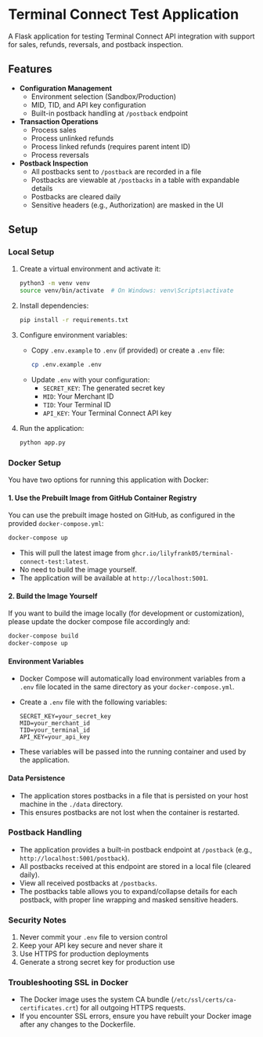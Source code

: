 # Terminal Connect Test Application

A Flask application for testing Terminal Connect API integration with support for sales, refunds, reversals, and postback inspection.

## Features

- **Configuration Management**
  - Environment selection (Sandbox/Production)
  - MID, TID, and API key configuration
  - Built-in postback handling at `/postback` endpoint
- **Transaction Operations**
  - Process sales
  - Process unlinked refunds
  - Process linked refunds (requires parent intent ID)
  - Process reversals
- **Postback Inspection**
  - All postbacks sent to `/postback` are recorded in a file
  - Postbacks are viewable at `/postbacks` in a table with expandable details
  - Postbacks are cleared daily
  - Sensitive headers (e.g., Authorization) are masked in the UI

## Setup

### Local Setup

1. Create a virtual environment and activate it:

   ```bash
   python3 -m venv venv
   source venv/bin/activate  # On Windows: venv\Scripts\activate
   ```

2. Install dependencies:

   ```bash
   pip install -r requirements.txt
   ```

3. Configure environment variables:

   - Copy `.env.example` to `.env` (if provided) or create a `.env` file:
     ```bash
     cp .env.example .env
     ```
   - Update `.env` with your configuration:
     - `SECRET_KEY`: The generated secret key
     - `MID`: Your Merchant ID
     - `TID`: Your Terminal ID
     - `API_KEY`: Your Terminal Connect API key

4. Run the application:

   ```bash
   python app.py
   ```

### Docker Setup

You have two options for running this application with Docker:

#### 1. Use the Prebuilt Image from GitHub Container Registry

You can use the prebuilt image hosted on GitHub, as configured in the provided `docker-compose.yml`:

```bash
docker-compose up
```

- This will pull the latest image from `ghcr.io/lilyfrank05/terminal-connect-test:latest`.
- No need to build the image yourself.
- The application will be available at `http://localhost:5001`.

#### 2. Build the Image Yourself

If you want to build the image locally (for development or customization), please update the docker compose file accordingly and:

```bash
docker-compose build
docker-compose up
```

#### Environment Variables

- Docker Compose will automatically load environment variables from a `.env` file located in the same directory as your `docker-compose.yml`.
- Create a `.env` file with the following variables:

  ```
  SECRET_KEY=your_secret_key
  MID=your_merchant_id
  TID=your_terminal_id
  API_KEY=your_api_key
  ```

- These variables will be passed into the running container and used by the application.

#### Data Persistence

- The application stores postbacks in a file that is persisted on your host machine in the `./data` directory.
- This ensures postbacks are not lost when the container is restarted.

### Postback Handling

- The application provides a built-in postback endpoint at `/postback` (e.g., `http://localhost:5001/postback`).
- All postbacks received at this endpoint are stored in a local file (cleared daily).
- View all received postbacks at `/postbacks`.
- The postbacks table allows you to expand/collapse details for each postback, with proper line wrapping and masked sensitive headers.

### Security Notes

1. Never commit your `.env` file to version control
2. Keep your API key secure and never share it
3. Use HTTPS for production deployments
4. Generate a strong secret key for production use

### Troubleshooting SSL in Docker

- The Docker image uses the system CA bundle (`/etc/ssl/certs/ca-certificates.crt`) for all outgoing HTTPS requests.
- If you encounter SSL errors, ensure you have rebuilt your Docker image after any changes to the Dockerfile.
